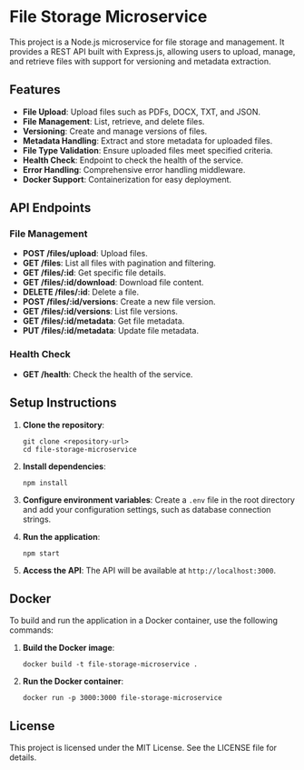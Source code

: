 # File Storage Microservice

This project is a Node.js microservice for file storage and management. It provides a REST API built with Express.js, allowing users to upload, manage, and retrieve files with support for versioning and metadata extraction.

## Features

- **File Upload**: Upload files such as PDFs, DOCX, TXT, and JSON.
- **File Management**: List, retrieve, and delete files.
- **Versioning**: Create and manage versions of files.
- **Metadata Handling**: Extract and store metadata for uploaded files.
- **File Type Validation**: Ensure uploaded files meet specified criteria.
- **Health Check**: Endpoint to check the health of the service.
- **Error Handling**: Comprehensive error handling middleware.
- **Docker Support**: Containerization for easy deployment.

## API Endpoints

### File Management

- **POST /files/upload**: Upload files.
- **GET /files**: List all files with pagination and filtering.
- **GET /files/:id**: Get specific file details.
- **GET /files/:id/download**: Download file content.
- **DELETE /files/:id**: Delete a file.
- **POST /files/:id/versions**: Create a new file version.
- **GET /files/:id/versions**: List file versions.
- **GET /files/:id/metadata**: Get file metadata.
- **PUT /files/:id/metadata**: Update file metadata.

### Health Check

- **GET /health**: Check the health of the service.

## Setup Instructions

1. **Clone the repository**:
   ```
   git clone <repository-url>
   cd file-storage-microservice
   ```

2. **Install dependencies**:
   ```
   npm install
   ```

3. **Configure environment variables**:
   Create a `.env` file in the root directory and add your configuration settings, such as database connection strings.

4. **Run the application**:
   ```
   npm start
   ```

5. **Access the API**:
   The API will be available at `http://localhost:3000`.

## Docker

To build and run the application in a Docker container, use the following commands:

1. **Build the Docker image**:
   ```
   docker build -t file-storage-microservice .
   ```

2. **Run the Docker container**:
   ```
   docker run -p 3000:3000 file-storage-microservice
   ```

## License

This project is licensed under the MIT License. See the LICENSE file for details.